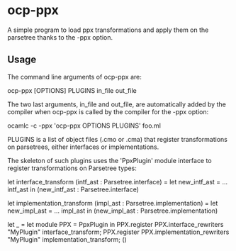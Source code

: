 # ocp-ppx

A simple program to load ppx transformations and apply them on
the parsetree thanks to the -ppx option.

## Usage

The command line arguments of ocp-ppx are:

   ocp-ppx [OPTIONS] PLUGINS in_file out_file

The two last arguments, in_file and out_file, are automatically added
by the compiler when ocp-ppx is called by the compiler for the -ppx
option:

ocamlc -c -ppx 'ocp-ppx OPTIONS PLUGINS' foo.ml

PLUGINS is a list of object files (.cmo or .cma) that register
transformations on parsetrees, either interfaces or implementations.

The skeleton of such plugins uses the 'PpxPlugin' module interface to register
transformations on Parsetree types:

   let interface_transform (intf_ast : Parsetree.interface) = 
      let new_intf_ast = ... intf_ast in
      (new_intf_ast : Parsetree.interface)

   let implementation_transform (impl_ast : Parsetree.implementation) = 
      let new_impl_ast = ... impl_ast in
      (new_impl_ast : Parsetree.implementation)

   let _ =
     let module PPX = PpxPlugin in
     PPX.register PPX.interface_rewriters "MyPlugin" interface_transform;
     PPX.register PPX.implementation_rewriters "MyPlugin" implementation_transform;
     ()


